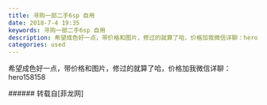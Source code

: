 ```yaml
---
title: 寻购一部二手6sp 自用
date: 2018-7-4 19:35
keywords: 寻购一部二手6sp 自用
description: 希望成色好一点，带价格和图片，修过的就算了哈，价格加我微信详聊：hero158158
categories: used
---
```

<td class="t_f" id="postmessage_1479495">

希望成色好一点，带价格和图片，修过的就算了哈，价格加我微信详聊：hero158158<br/>
</td>
###### 转载自[菲龙网]